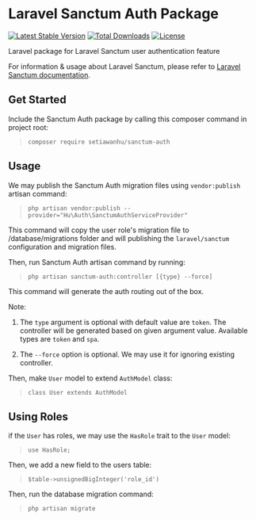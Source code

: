 # Laravel Sanctum Auth Package
[![Latest Stable Version](https://poser.pugx.org/setiawanhu/sanctum-auth/v)](//packagist.org/packages/setiawanhu/sanctum-auth) [![Total Downloads](https://poser.pugx.org/setiawanhu/sanctum-auth/downloads)](//packagist.org/packages/setiawanhu/sanctum-auth) [![License](https://poser.pugx.org/setiawanhu/sanctum-auth/license)](//packagist.org/packages/setiawanhu/sanctum-auth) 

Laravel package for Laravel Sanctum user authentication feature

For information & usage about Laravel Sanctum, please refer to [Laravel Sanctum documentation](https://laravel.com/docs/7.x/sanctum).

## Get Started

Include the Sanctum Auth package by calling this composer command in project root:

> `composer require setiawanhu/sanctum-auth`

## Usage

We may publish the Sanctum Auth migration files using `vendor:publish` artisan command:

> `php artisan vendor:publish --provider="Hu\Auth\SanctumAuthServiceProvider"` 

This command will copy the user role's migration file to /database/migrations folder and will publishing the `laravel/sanctum` configuration and migration files.

Then, run Sanctum Auth artisan command by running:

> `php artisan sanctum-auth:controller [{type} --force]`

This command will generate the auth routing out of the box.

Note:

1. The `type` argument is optional with default value are `token`. The controller will be generated based on given argument value. Available types are `token` and `spa`. 

2. The `--force` option is optional. We may use it for ignoring existing controller.

Then, make `User` model to extend `AuthModel` class:

> `class User extends AuthModel`

## Using Roles

if the `User` has roles, we may use the `HasRole` trait to the `User` model:

> `use HasRole;`

Then, we add a new field to the users table:

> `$table->unsignedBigInteger('role_id')` 

Then, run the database migration command:

> `php artisan migrate` 
